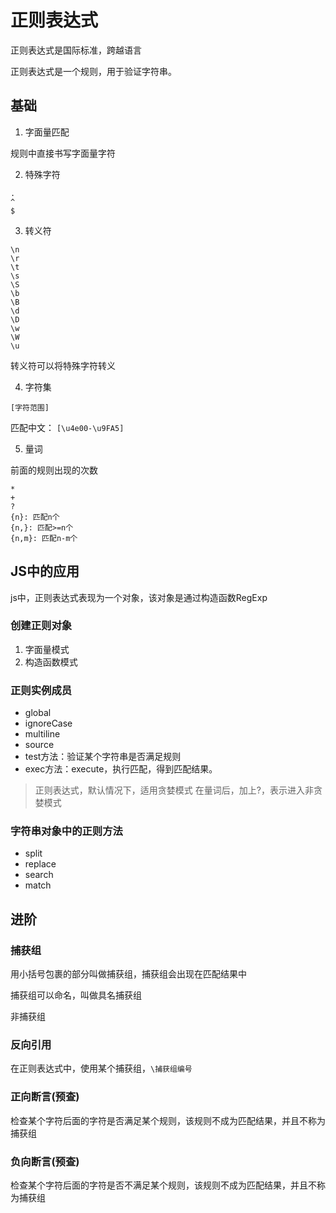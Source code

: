 # 正则表达式

正则表达式是国际标准，跨越语言

正则表达式是一个规则，用于验证字符串。

## 基础

1. 字面量匹配

规则中直接书写字面量字符

2. 特殊字符
   
```
.   
^
$
```

3. 转义符

```
\n
\r
\t
\s
\S
\b
\B
\d
\D
\w
\W
\u
```

转义符可以将特殊字符转义

4. 字符集

```
[字符范围]
```

匹配中文： ```[\u4e00-\u9FA5]```

5. 量词

前面的规则出现的次数

```
*
+
?
{n}: 匹配n个
{n,}: 匹配>=n个
{n,m}: 匹配n-m个
```

## JS中的应用

js中，正则表达式表现为一个对象，该对象是通过构造函数RegExp

### 创建正则对象

1. 字面量模式
2. 构造函数模式

### 正则实例成员

- global
- ignoreCase
- multiline
- source
- test方法：验证某个字符串是否满足规则
- exec方法：execute，执行匹配，得到匹配结果。


> 正则表达式，默认情况下，适用贪婪模式
> 在量词后，加上?，表示进入非贪婪模式

### 字符串对象中的正则方法

- split
- replace
- search
- match

## 进阶

### 捕获组

用小括号包裹的部分叫做捕获组，捕获组会出现在匹配结果中

捕获组可以命名，叫做具名捕获组

非捕获组

### 反向引用

在正则表达式中，使用某个捕获组，```\捕获组编号```

### 正向断言(预查)

检查某个字符后面的字符是否满足某个规则，该规则不成为匹配结果，并且不称为捕获组

### 负向断言(预查)

检查某个字符后面的字符是否不满足某个规则，该规则不成为匹配结果，并且不称为捕获组
